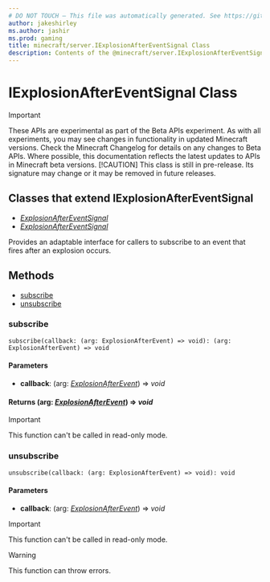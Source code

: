 ```yaml
---
# DO NOT TOUCH — This file was automatically generated. See https://github.com/mojang/minecraftapidocsgenerator to modify descriptions, examples, etc.
author: jakeshirley
ms.author: jashir
ms.prod: gaming
title: minecraft/server.IExplosionAfterEventSignal Class
description: Contents of the @minecraft/server.IExplosionAfterEventSignal class.
---
```

# IExplosionAfterEventSignal Class
>[!IMPORTANT]
>These APIs are experimental as part of the Beta APIs experiment. As with all experiments, you may see changes in functionality in updated Minecraft versions. Check the Minecraft Changelog for details on any changes to Beta APIs. Where possible, this documentation reflects the latest updates to APIs in Minecraft beta versions.
> [!CAUTION]
> This class is still in pre-release.  Its signature may change or it may be removed in future releases.

## Classes that extend IExplosionAfterEventSignal
- [*ExplosionAfterEventSignal*](ExplosionAfterEventSignal.md)
- [*ExplosionAfterEventSignal*](ExplosionAfterEventSignal.md)

Provides an adaptable interface for callers to subscribe to an event that fires after an explosion occurs.

## Methods
- [subscribe](#subscribe)
- [unsubscribe](#unsubscribe)

### **subscribe**
`
subscribe(callback: (arg: ExplosionAfterEvent) => void): (arg: ExplosionAfterEvent) => void
`

#### **Parameters**
- **callback**: (arg: [*ExplosionAfterEvent*](ExplosionAfterEvent.md)) => *void*

#### **Returns** (arg: [*ExplosionAfterEvent*](ExplosionAfterEvent.md)) => *void*

> [!IMPORTANT]
> This function can't be called in read-only mode.

### **unsubscribe**
`
unsubscribe(callback: (arg: ExplosionAfterEvent) => void): void
`

#### **Parameters**
- **callback**: (arg: [*ExplosionAfterEvent*](ExplosionAfterEvent.md)) => *void*

> [!IMPORTANT]
> This function can't be called in read-only mode.

> [!WARNING]
> This function can throw errors.
